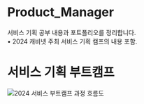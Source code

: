 # Product_Manager
서비스 기획 공부 내용과 포트폴리오를 정리합니다.<br/>
• 2024 캐비넷 주최 서비스 기획 캠프의 내용 포함.

# 서비스 기획 부트캠프

![2024 서비스 부트캠프 과정 흐름도](https://github.com/Heize-jiyean/Product_Manager/assets/158806908/b26d2e4f-8016-4b14-a073-a9cf868e4321)
